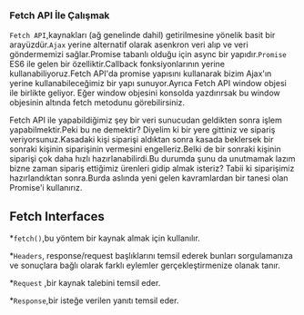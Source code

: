 ### Fetch API İle Çalışmak 
`Fetch API`,kaynakları (ağ genelinde dahil)  getirilmesine yönelik basit bir arayüzdür.`Ajax` yerine alternatif olarak asenkron veri alıp ve veri göndermemizi sağlar.Promise tabanlı olduğu için async bir yapıdır.`Promise` ES6 ile gelen bir özelliktir.Callback fonksiyonlarının yerine kullanabiliyoruz.Fetch API'da promise yapısını kullanarak bizim Ajax'ın yerine kullanabileceğimiz bir yapı sunuyor.Ayrıca Fetch API  window objesi ile birlikte geliyor. Eğer window objesini konsolda yazdırırsak bu window objesinin altında fetch metodunu görebilirsiniz.

Fetch API ile yapabildiğimiz şey bir veri sunucudan geldikten sonra işlem yapabilmektir.Peki bu ne demektir? Diyelim ki bir yere gittiniz ve sipariş veriyorsunuz.Kasadaki kişi siparişi aldıktan sonra kasada beklersek bir sonraki kişinin siparişinin vermesini engelleriz.Belki de bir sonraki kişinin siparişi çok daha hızlı hazırlanabilirdi.Bu durumda şunu da unutmamak lazım bizne zaman sipariş ettiğimiz ürenleri gidip almak isteriz? Tabii ki siparişimiz hazırlandıktan sonra.Burda aslında yeni gelen kavramlardan bir tanesi olan Promise'i kullanırız.

## Fetch Interfaces

*`fetch()`,bu yöntem bir kaynak almak için kullanılır.

*`Headers`, response/request başlıklarını temsil ederek bunları sorgulamanıza ve sonuçlara bağlı olarak farklı eylemler gerçekleştirmenize olanak tanır.

*`Request` ,bir kaynak talebini temsil eder.

*`Response`,bir isteğe verilen yanıtı temsil eder.
